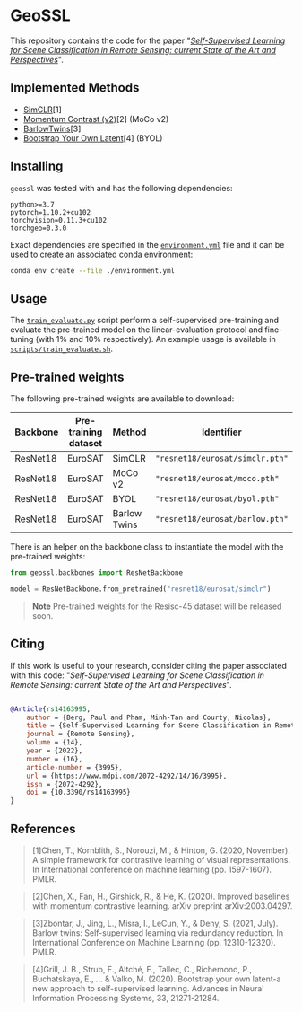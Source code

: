 # GeoSSL

This repository contains the code for the paper "[*Self-Supervised Learning for Scene Classification in Remote Sensing: current State of the Art and Perspectives*](https://www.mdpi.com/2072-4292/14/16/3995)".

## Implemented Methods

 - [SimCLR](http://proceedings.mlr.press/v119/chen20j/chen20j.pdf)[1]
 - [Momentum Contrast (v2)](https://arxiv.org/pdf/2003.04297.pdf)[2] (MoCo v2)
 - [BarlowTwins](http://proceedings.mlr.press/v139/zbontar21a/zbontar21a.pdf)[3]
 - [Bootstrap Your Own Latent](https://proceedings.neurips.cc/paper/2020/file/f3ada80d5c4ee70142b17b8192b2958e-Paper.pdf)[4] (BYOL)

## Installing

`geossl` was tested with and has the following dependencies:

```
python>=3.7
pytorch=1.10.2+cu102
torchvision=0.11.3+cu102
torchgeo=0.3.0
```

Exact dependencies are specified in the [`environment.yml`](https://github.com/Pangoraw/geossl/blob/main/environment.yml) file and it can be used to create an associated conda environment:

```bash
conda env create --file ./environment.yml
```

## Usage

The [`train_evaluate.py`](https://github.com/Pangoraw/geossl/blob/main/train_evaluate.py) script perform a self-supervised pre-training and evaluate the pre-trained model on the linear-evaluation protocol and fine-tuning (with 1% and 10% respectively). An example usage is available in [`scripts/train_evaluate.sh`](https://github.com/Pangoraw/geossl/blob/main/scripts/train_evaluate.sh).

## Pre-trained weights

The following pre-trained weights are available to download:

|Backbone|Pre-training dataset|Method|Identifier|
|--------|--------------------|------|----------|
|ResNet18|EuroSAT|SimCLR|`"resnet18/eurosat/simclr.pth"`|
|ResNet18|EuroSAT|MoCo v2|`"resnet18/eurosat/moco.pth"`|
|ResNet18|EuroSAT|BYOL|`"resnet18/eurosat/byol.pth"`|
|ResNet18|EuroSAT|Barlow Twins|`"resnet18/eurosat/barlow.pth"`|

There is an helper on the backbone class to instantiate the model with the pre-trained weights:

```python
from geossl.backbones import ResNetBackbone

model = ResNetBackbone.from_pretrained("resnet18/eurosat/simclr")
```

> **Note**
> Pre-trained weights for the Resisc-45 dataset will be released soon.

## Citing

If this work is useful to your research, consider citing the paper associated with this code: "_Self-Supervised Learning for Scene Classification in Remote Sensing: current State of the Art and Perspectives_".

```bibtex

@Article{rs14163995,
	author = {Berg, Paul and Pham, Minh-Tan and Courty, Nicolas},
	title = {Self-Supervised Learning for Scene Classification in Remote Sensing: Current State of the Art and Perspectives},
	journal = {Remote Sensing},
	volume = {14},
	year = {2022},
	number = {16},
	article-number = {3995},
	url = {https://www.mdpi.com/2072-4292/14/16/3995},
	issn = {2072-4292},
	doi = {10.3390/rs14163995}
}
```

## References

> [1]Chen, T., Kornblith, S., Norouzi, M., & Hinton, G. (2020, November). A simple framework for contrastive learning of visual representations.
> In International conference on machine learning (pp. 1597-1607). PMLR.

> [2]Chen, X., Fan, H., Girshick, R., & He, K. (2020). Improved baselines with momentum contrastive learning.
> arXiv preprint arXiv:2003.04297.

> [3]Zbontar, J., Jing, L., Misra, I., LeCun, Y., & Deny, S. (2021, July). Barlow twins: Self-supervised learning via redundancy reduction.
> In International Conference on Machine Learning (pp. 12310-12320). PMLR.

> [4]Grill, J. B., Strub, F., Altché, F., Tallec, C., Richemond, P., Buchatskaya, E., ... & Valko, M. (2020). Bootstrap your own latent-a new approach to self-supervised learning.
> Advances in Neural Information Processing Systems, 33, 21271-21284.
